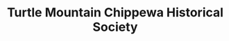 ---
layout: repo
title: "Turtle Mountain Chippewa Historical Society"
id: 6227
permalink: repos/6227/
---